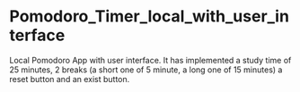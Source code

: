 # Pomodoro_Timer_local_with_user_interface
Local Pomodoro App with user interface. It has implemented a study time of 25 minutes, 2 breaks (a short one of 5 minute, a long one of 15 minutes) a reset button and an exist button.
